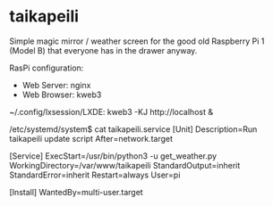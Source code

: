 # taikapeili

Simple magic mirror / weather screen for the good old Raspberry Pi 1 (Model B) that everyone has in the drawer anyway.

RasPi configuration:
- Web Server: nginx
- Web Browser: kweb3

~/.config/lxsession/LXDE:
kweb3 -KJ http://localhost &

/etc/systemd/system$ cat taikapeili.service
[Unit]
Description=Run taikapeili update script
After=network.target

[Service]
ExecStart=/usr/bin/python3 -u get_weather.py
WorkingDirectory=/var/www/taikapeili
StandardOutput=inherit
StandardError=inherit
Restart=always
User=pi

[Install]
WantedBy=multi-user.target
